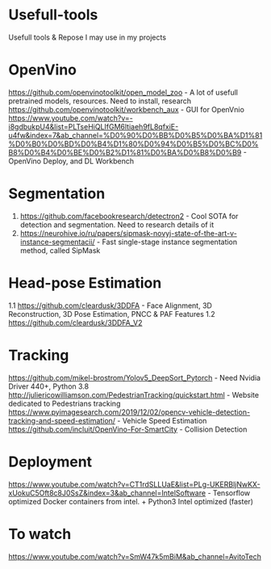 # Usefull-tools
Usefull tools &amp; Repose I may use in my projects

# OpenVino
https://github.com/openvinotoolkit/open_model_zoo - A lot of usefull pretrained models, resources. Need to install, research
https://github.com/openvinotoolkit/workbench_aux - GUI for OpenVnio
https://www.youtube.com/watch?v=-i8gdbukpU4&list=PLTseHiQLIfGM6ltiaeh9fL8qfxiE-u4fw&index=7&ab_channel=%D0%90%D0%BB%D0%B5%D0%BA%D1%81%D0%B0%D0%BD%D0%B4%D1%80%D0%94%D0%B5%D0%BC%D0%B8%D0%B4%D0%BE%D0%B2%D1%81%D0%BA%D0%B8%D0%B9 - OpenVino Deploy, and DL Workbench

# Segmentation
1. https://github.com/facebookresearch/detectron2 - Cool SOTA for detection and segmentation. Need to research details of it
2. https://neurohive.io/ru/papers/sipmask-novyj-state-of-the-art-v-instance-segmentacii/ - Fast single-stage instance segmentation method, called SipMask


# Head-pose Estimation
1.1 https://github.com/cleardusk/3DDFA - Face Alignment, 3D Reconstruction,  3D Pose Estimation, PNCC & PAF Features
1.2 https://github.com/cleardusk/3DDFA_V2


# Tracking 
https://github.com/mikel-brostrom/Yolov5_DeepSort_Pytorch - Need Nvidia Driver 440+, Python 3.8
http://juliericowilliamson.com/PedestrianTracking/quickstart.html - Website dedicated to Pedestrians tracking
https://www.pyimagesearch.com/2019/12/02/opencv-vehicle-detection-tracking-and-speed-estimation/ - Vehicle Speed Estimation
https://github.com/incluit/OpenVino-For-SmartCity - Collision Detection

# Deployment
https://www.youtube.com/watch?v=CT1rdSLLUaE&list=PLg-UKERBljNwKX-xUokuC5Oft8c8J0SsZ&index=3&ab_channel=IntelSoftware - Tensorflow optimized Docker containers from intel. + Python3 Intel optimized (faster)

# To watch 
https://www.youtube.com/watch?v=SmW47k5mBiM&ab_channel=AvitoTech
